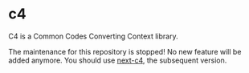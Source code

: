 # c4
C4 is a Common Codes Converting Context library.

The maintenance for this repository is stopped! No new feature will be added anymore. You should use [next-c4](https://github.com/kuyur/next-c4), the subsequent version.
